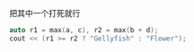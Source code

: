 把其中一个打死就行
```cpp
auto r1 = max(a, c), r2 = max(b + d);
cout << (r1 >= r2 ? "Gellyfish" : "Flower");
```